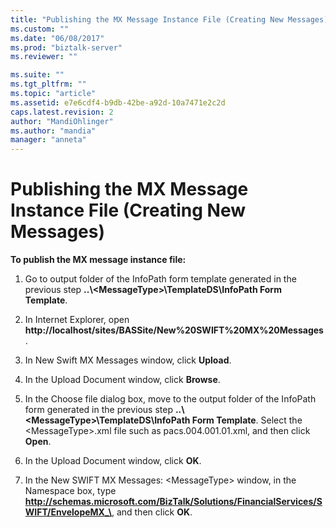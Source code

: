 ```yaml
---
title: "Publishing the MX Message Instance File (Creating New Messages) | Microsoft Docs"
ms.custom: ""
ms.date: "06/08/2017"
ms.prod: "biztalk-server"
ms.reviewer: ""

ms.suite: ""
ms.tgt_pltfrm: ""
ms.topic: "article"
ms.assetid: e7e6cdf4-b9db-42be-a92d-10a7471e2c2d
caps.latest.revision: 2
author: "MandiOhlinger"
ms.author: "mandia"
manager: "anneta"
---
```

# Publishing the MX Message Instance File (Creating New Messages)
**To publish the MX message instance file:**  
  
1.  Go to output folder of the InfoPath form template generated in the previous step **..\\<MessageType\>\TemplateDS\InfoPath Form Template**.  
  
2.  In Internet Explorer, open **http://localhost/sites/BASSite/New%20SWIFT%20MX%20Messages**.  
  
3.  In New Swift MX Messages window, click **Upload**.  
  
4.  In the Upload Document window, click **Browse**.  
  
5.  In the Choose file dialog box, move to the output folder of the InfoPath form generated in the previous step **..\\<MessageType\>\TemplateDS\InfoPath Form Template**. Select the \<MessageType>.xml file such as pacs.004.001.01.xml, and then click **Open**.  
  
6.  In the Upload Document window, click **OK**.  
  
7.  In the New SWIFT MX Messages: \<MessageType> window, in the Namespace box, type **http://schemas.microsoft.com/BizTalk/Solutions/FinancialServices/SWIFT/EnvelopeMX_\<MessageType>**, and then click **OK**.